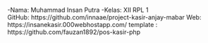 <br>
-Nama: Muhammad Insan Putra
-Kelas: XII RPL 1
</br>
GitHub: https://github.com/innaae/project-kasir-anjay-mabar
Web: https://insanekasir.000webhostapp.com/
template : https://github.com/fauzan1892/pos-kasir-php
